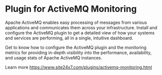 
Plugin for ActiveMQ Monitoring
===========

Apache ActiveMQ enables easy processing of messages from various applications and communicates them across your infrastructure. Install and configure the ActiveMQ plugin to get a detailed view of how your systems and services are performing, all in a single, intuitive dashboard.

Get to know how to configure the ActiveMQ plugin and the monitoring metrics for providing in-depth visibility into the performance, availability, and usage stats of Apache ActiveMQ instances.

Learn more https://www.site24x7.com/plugins/activemq-monitoring.html

